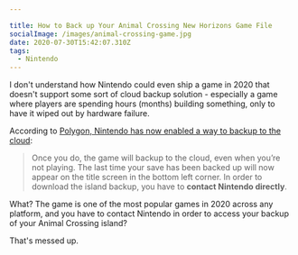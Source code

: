 ```yaml
---

title: How to Back up Your Animal Crossing New Horizons Game File
socialImage: /images/animal-crossing-game.jpg
date: 2020-07-30T15:42:07.310Z
tags:
  - Nintendo
---
```

I don't understand how Nintendo could even ship a game in 2020 that doesn't support some sort of cloud backup solution - especially a game where players are spending hours (months) building something, only to have it wiped out by hardware failure.

According to [Polygon, Nintendo has now enabled a way to backup to the cloud](https://www.polygon.com/animal-crossing-new-horizons-switch-acnh-guide/2020/7/30/21347922/how-to-backup-your-island-cloud-save-file):

> Once you do, the game will backup to the cloud, even when you’re not playing. The last time your save has been backed up will now appear on the title screen in the bottom left corner. 
> In order to download the island backup, you have to **contact Nintendo directly**.

What? The game is one of the most popular games in 2020 across any platform, and you have to contact Nintendo in order to access your backup of your Animal Crossing island?

That's messed up.
